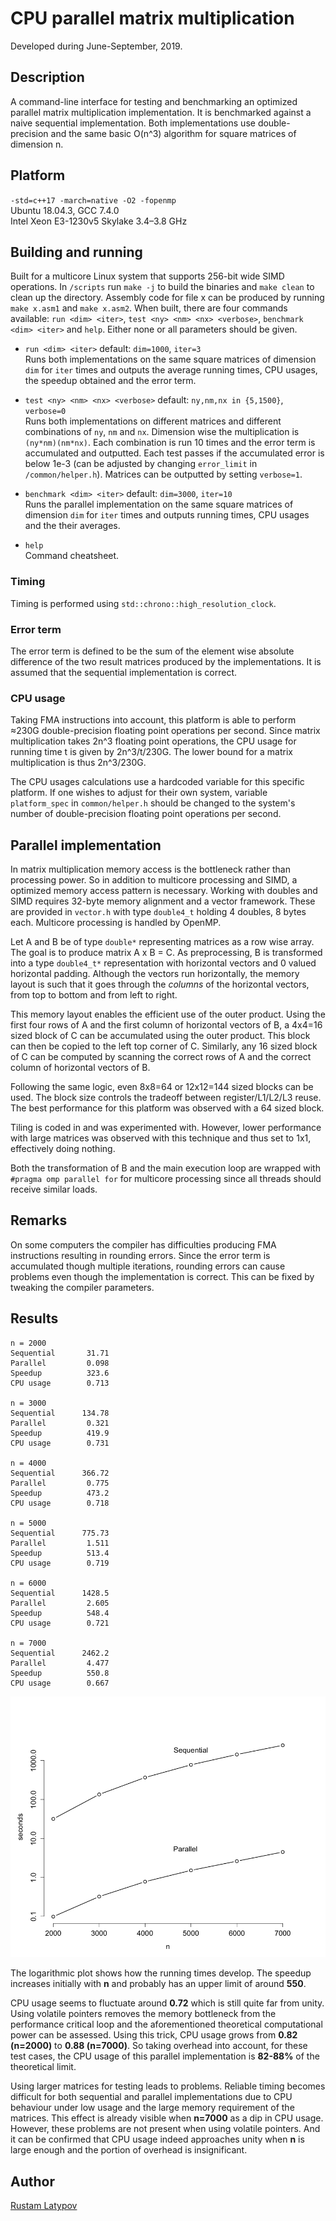# CPU parallel matrix multiplication 

Developed during June-September, 2019.



## Description

A command-line interface for testing and benchmarking an optimized parallel matrix multiplication implementation. It is benchmarked against a naive sequential implementation. Both implementations use double-precision and the same basic O(n^3) algorithm for square matrices of dimension n.


## Platform

`-std=c++17 -march=native -O2 -fopenmp` <br/>
Ubuntu 18.04.3, GCC 7.4.0 <br/> 
Intel Xeon E3-1230v5 Skylake 3.4–3.8 GHz


## Building and running

Built for a multicore Linux system that supports 256-bit wide SIMD operations. In `/scripts` run `make -j` to build the binaries and `make clean` to clean up the directory. Assembly code for file x can be produced by running `make x.asm1` and `make x.asm2`. When built, there are four commands available: `run <dim> <iter>`, `test <ny> <nm> <nx> <verbose>`, `benchmark <dim> <iter>` and `help`.  Either none or all parameters should be given.

- `run <dim> <iter>` default: `dim=1000`, `iter=3` <br/>
Runs both implementations on the same square matrices of dimension `dim` for `iter` times and outputs the average running times, CPU usages, the speedup obtained and the error term.

- `test <ny> <nm> <nx> <verbose>` default: `ny,nm,nx in {5,1500}`, `verbose=0` <br/>
Runs both implementations on different matrices and different combinations of `ny`, `nm` and `nx`. Dimension wise the multiplication is `(ny*nm)(nm*nx)`. Each combination is run 10 times and the error term is accumulated and outputted. Each test passes if the accumulated error is below 1e-3 (can be adjusted by changing `error_limit` in `/common/helper.h`). Matrices can be outputted by setting `verbose=1`. 

- `benchmark <dim> <iter>` default: `dim=3000`, `iter=10` <br/>
Runs the parallel implementation on the same square matrices of dimension `dim` for `iter` times and outputs running times, CPU usages and the their averages.

- `help` <br/>
Command cheatsheet.

### Timing
Timing is performed using `std::chrono::high_resolution_clock`.

### Error term
The error term is defined to be the sum of the element wise absolute difference of the two result matrices produced by the implementations. It is assumed that the sequential implementation is correct.

### CPU usage
Taking FMA instructions into account, this platform is able to perform ≈230G double-precision floating point operations per second. Since matrix multiplication takes 2n^3 floating point operations, the CPU usage for running time t is given by 2n^3/t/230G. The lower bound for a matrix multiplication is thus 2n^3/230G. 

The CPU usages calculations use a hardcoded variable for this specific platform. If one wishes to adjust for their own system, variable `platform_spec` in `common/helper.h` should be changed to the system's number of double-precision floating point operations per second.


## Parallel implementation

In matrix multiplication memory access is the bottleneck rather than processing power. So in addition to multicore processing and SIMD, a optimized memory access pattern is necessary. Working with doubles and SIMD requires 32-byte memory alignment and a vector framework. These are provided in ``vector.h`` with type ``double4_t`` holding 4 doubles, 8 bytes each. Multicore processing is handled by OpenMP.

Let A and B be of type ``double*`` representing matrices as a row wise array. The goal is to produce matrix A x B = C. As preprocessing, B is transformed into a type ``double4_t*`` representation with horizontal vectors and 0 valued horizontal padding. Although the vectors run horizontally, the memory layout is such that it goes through the *columns* of the horizontal vectors, from top to bottom and from left to right. 

This memory layout enables the efficient use of the outer product. Using the first four rows of A and the first column of horizontal vectors of B, a 4x4=16 sized block of C can be accumulated using the outer product. This block can then be copied to the left top corner of C. Similarly, any 16 sized block of C can be computed by scanning the correct rows of A and the correct column of horizontal vectors of B. 

Following the same logic, even 8x8=64 or 12x12=144 sized blocks can be used. The block size controls the tradeoff between register/L1/L2/L3 reuse. The best performance for this platform was observed with a 64 sized block.

Tiling is coded in and was experimented with. However, lower performance with large matrices was observed with this technique and thus set to 1x1, effectively doing nothing.

Both the transformation of B and the main execution loop are wrapped with ``#pragma omp parallel for`` for multicore processing since all threads should receive similar loads. 



## Remarks

On some computers the compiler has difficulties producing FMA instructions resulting in rounding errors. Since the error term is accumulated though multiple iterations, rounding errors can cause problems even though the implementation is correct. This can be fixed by tweaking the compiler parameters. 


## Results

```
n = 2000
Sequential       31.71
Parallel         0.098
Speedup          323.6
CPU usage        0.713

n = 3000
Sequential      134.78
Parallel         0.321
Speedup          419.9
CPU usage        0.731

n = 4000    
Sequential      366.72
Parallel         0.775
Speedup          473.2
CPU usage        0.718

n = 5000
Sequential      775.73
Parallel         1.511
Speedup          513.4
CPU usage        0.719

n = 6000
Sequential      1428.5
Parallel         2.605
Speedup          548.4
CPU usage        0.721

n = 7000
Sequential      2462.2
Parallel         4.477
Speedup          550.8
CPU usage        0.667
```


<img src="https://github.com/rustamlatypov/cpu-matrix-multiplication/blob/master/R/Rplot00.png" width="650">


The logarithmic plot shows how the running times develop. The speedup increases initially with **n** and probably has an upper limit of around **550**.

CPU usage seems to fluctuate around **0.72** which is still quite far from unity. Using volatile pointers removes the memory bottleneck from the performance critical loop and the aforementioned theoretical computational power can be assessed. Using this trick, CPU usage grows from **0.82 (n=2000)** to **0.88 (n=7000)**. So taking overhead into account, for these test cases, the CPU usage of this parallel implementation is **82-88%** of the theoretical limit.

Using larger matrices for testing leads to problems. Reliable timing becomes difficult for both sequential and parallel implementations due to CPU behaviour under low usage and the large memory requirement of the matrices. This effect is already visible when **n=7000** as a dip in CPU usage. However, these problems are not present when using volatile pointers. And it can be confirmed that CPU usage indeed approaches unity when **n** is large enough and the portion of overhead is insignificant.


## Author

[Rustam Latypov](mailto:rustam.latypov@aalto.fi)
